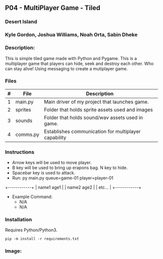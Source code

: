 ## P04 - MultiPlayer Game - Tiled
### Desert Island
### Kyle Gordon, Joshua Williams, Noah Orta, Sabin Dheke
### Description:

This is simple tiled game made with Python and Pygame. This is a multiplayer game
that players can hide, seek and destroy each other.
Who can stay alive! Using messaging to create a mutiplayer game.

### Files

|   #   | File            | Description                                        |
| :---: | --------------- | -------------------------------------------------- |
|   1   | main.py         | Main driver of my project that launches game.      |
|   2   | sprites  | Folder that holds sprite assets used and images         |
|   3   | sounds  | Folder that holds sound/wav assets used in game.         
|   4   | comms.py  | Establishes communication for multiplayer capability         |


### Instructions

- Arrow keys will be used to move player.
- B key will be used to bring up erapons bag. N key to hide.
- Spacebar key is used to attack.
- Run: py main.py queue=game-01 player=player-01

+------------+
| name1 age1 |
| name2 age2 |
| etc...     |
+------------+

- Example Command:
    - N/A
    - N/A


### Installation

Requires Python/Python3.

```
pip -m install -r requirements.txt

```

### Image:


